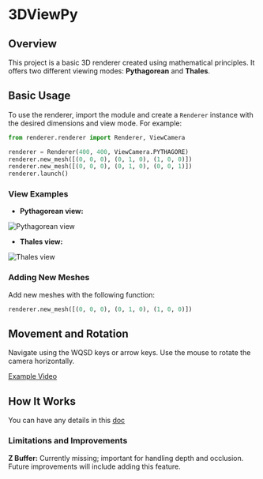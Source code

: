 # 3DViewPy

## Overview

This project is a basic 3D renderer created using mathematical principles. It offers two different viewing modes: **Pythagorean** and **Thales**.

## Basic Usage

To use the renderer, import the module and create a `Renderer` instance with the desired dimensions and view mode. For example:

```python
from renderer.renderer import Renderer, ViewCamera

renderer = Renderer(400, 400, ViewCamera.PYTHAGORE)
renderer.new_mesh([(0, 0, 0), (0, 1, 0), (1, 0, 0)])
renderer.new_mesh([(0, 0, 0), (0, 1, 0), (0, 0, 1)])
renderer.launch()
```

### View Examples

- **Pythagorean view:**

![Pythagorean view](https://res.craft.do/user/full/9158afb0-cf4f-70e7-4f73-e7b4bccede14/doc/4439b81c-461c-47c4-9ac7-34152aefea9e/207069cb-d01c-416e-b573-4d17b3a05765)

- **Thales view:**

![Thales view](https://res.craft.do/user/full/9158afb0-cf4f-70e7-4f73-e7b4bccede14/doc/4439b81c-461c-47c4-9ac7-34152aefea9e/74548607-d593-4081-8c3b-03f7cc50804c)

### Adding New Meshes

Add new meshes with the following function:

```python
renderer.new_mesh([(0, 0, 0), (0, 1, 0), (1, 0, 0)])
```

## Movement and Rotation

Navigate using the WQSD keys or arrow keys. Use the mouse to rotate the camera horizontally.

[Example Video](https://res.craft.do/user/full/9158afb0-cf4f-70e7-4f73-e7b4bccede14/doc/4439b81c-461c-47c4-9ac7-34152aefea9e/2d8a9992-19dc-40f6-8d9b-789f89929a95)

## How It Works
You can have any details in this [doc](https://cocosol.fr/blog/renderer)

### Limitations and Improvements

**Z Buffer:** Currently missing; important for handling depth and occlusion. Future improvements will include adding this feature.
